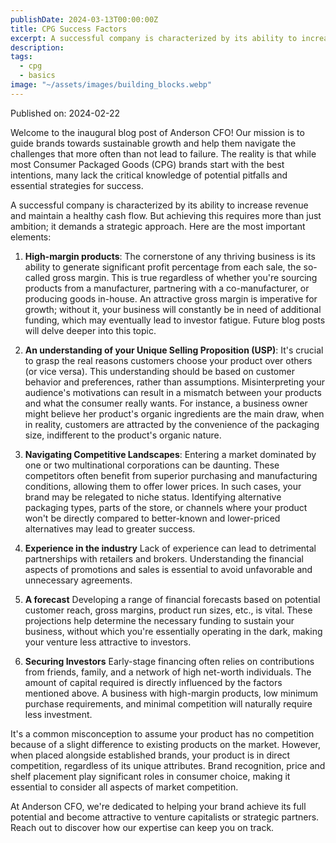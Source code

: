 ```yaml
---
publishDate: 2024-03-13T00:00:00Z
title: CPG Success Factors
excerpt: A successful company is characterized by its ability to increase revenue and maintain a healthy cash flow. But achieving this requires more than just ambition; it demands a strategic approach.
description: 
tags:
  - cpg
  - basics
image: "~/assets/images/building_blocks.webp"
---
```





Published on: 2024-02-22

Welcome to the inaugural blog post of Anderson CFO! Our mission is to guide brands towards sustainable growth and help them navigate the challenges that more often than not lead to failure. The reality is that while most Consumer Packaged Goods (CPG) brands start with the best intentions, many lack the critical knowledge of potential pitfalls and essential strategies for success.

A successful company is characterized by its ability to increase revenue and maintain a healthy cash flow. But achieving this requires more than just ambition; it demands a strategic approach.  Here are the most important elements:

1. **High-margin products**: The cornerstone of any thriving business is its ability to generate significant profit percentage from each sale, the so-called gross margin. This is true regardless of whether you're sourcing products from a manufacturer, partnering with a co-manufacturer, or producing goods in-house. An attractive gross margin is imperative for growth; without it, your business will constantly be in need of additional funding, which may eventually lead to investor fatigue. Future blog posts will delve deeper into this topic.

2. **An understanding of your Unique Selling Proposition (USP)**: It's crucial to grasp the real reasons customers choose your product over others (or vice versa). This understanding should be based on customer behavior and preferences, rather than assumptions. Misinterpreting your audience's motivations can result in a mismatch between your products and what the consumer really wants. For instance, a business owner might believe her product's organic ingredients are the main draw, when in reality, customers are attracted by the convenience of the packaging size, indifferent to the product's organic nature.

3. **Navigating Competitive Landscapes**: Entering a market dominated by one or two multinational corporations can be daunting. These competitors often benefit from superior purchasing and manufacturing conditions, allowing them to offer lower prices. In such cases, your brand may be relegated to niche status. Identifying alternative packaging types, parts of the store, or channels where your product won't be directly compared to better-known and lower-priced alternatives may lead to greater success.

4. **Experience in the industry** Lack of experience can lead to detrimental partnerships with retailers and brokers. Understanding the financial aspects of promotions and sales is essential to avoid unfavorable and unnecessary agreements.

5. **A forecast** Developing a range of financial forecasts based on potential customer reach, gross margins, product run sizes, etc., is vital. These projections help determine the necessary funding to sustain your business, without which you're essentially operating in the dark, making your venture less attractive to investors.

6. **Securing Investors** Early-stage financing often relies on contributions from friends, family, and a network of high net-worth individuals. The amount of capital required is directly influenced by the factors mentioned above. A business with high-margin products, low minimum purchase requirements, and minimal competition will naturally require less investment.   


It's a common misconception to assume your product has no competition because of a slight difference to existing products on the market. However, when placed alongside established brands, your product is in direct competition, regardless of its unique attributes. Brand recognition, price and shelf placement play significant roles in consumer choice, making it essential to consider all aspects of market competition.

At Anderson CFO, we're dedicated to helping your brand achieve its full potential and become attractive to venture capitalists or strategic partners. Reach out to discover how our expertise can keep you on track.